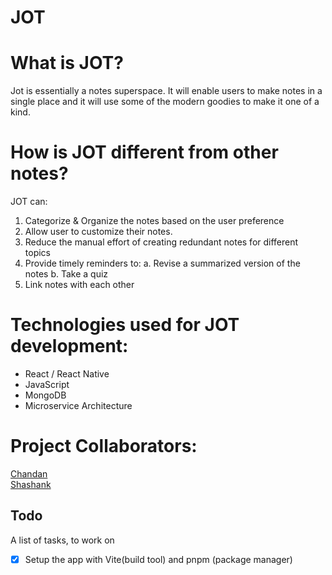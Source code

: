# JOT

# What is JOT?

Jot is essentially a notes superspace. It will enable users to make notes in a single place and it will use some of the modern goodies to make it one of a kind.

# How is JOT different from other notes?

JOT can:

1. Categorize & Organize the notes based on the user preference
2. Allow user to customize their notes.
3. Reduce the manual effort of creating redundant notes for different topics
4. Provide timely reminders to:
   a. Revise a summarized version of the notes
   b. Take a quiz
5. Link notes with each other

# Technologies used for JOT development:

- React / React Native
- JavaScript
- MongoDB
- Microservice Architecture

# Project Collaborators:

[Chandan](https://github.com/chxndxn)<br/>
[Shashank](https://github.com/only-bugs)

## Todo

A list of tasks, to work on

- [x] Setup the app with Vite(build tool) and pnpm (package manager)
